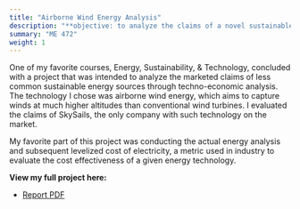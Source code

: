 ```yaml
---
title: "Airborne Wind Energy Analysis"
description: "**objective: to analyze the claims of a novel sustainable energy source**"
summary: "ME 472"
weight: 1
---
```

One of my favorite courses, Energy, Sustainability, & Technology, concluded with a project that was intended to analyze the marketed claims of less common sustainable energy sources through techno-economic analysis.
The technology I chose was airborne wind energy, which aims to capture winds at much higher altitudes than conventional wind turbines. I evaluated the claims of SkySails, the only company with such technology on the market.

My favorite part of this project was conducting the actual energy analysis and subsequent levelized cost of electricity, a metric used in industry to evaluate the cost effectiveness of a given energy technology.

**View my full project here:**

- [Report PDF](/proj2_doc1.pdf)

